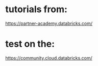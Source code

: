 # tutorials from:
https://partner-academy.databricks.com/
# test on the:
https://community.cloud.databricks.com/
